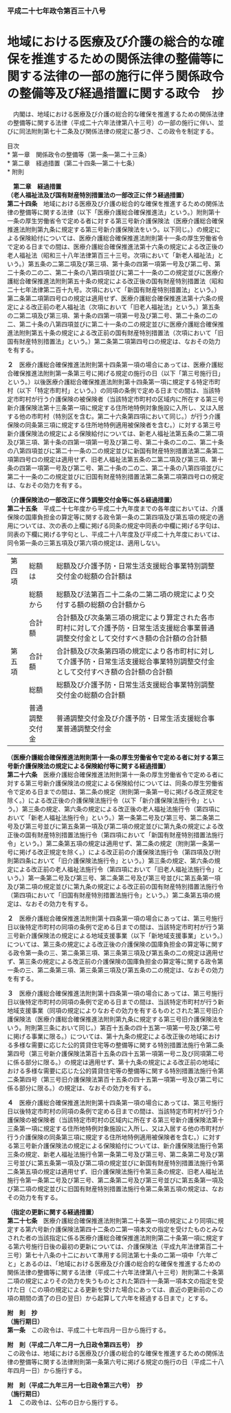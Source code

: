 ### 平成二十七年政令第百三十八号  
# 地域における医療及び介護の総合的な確保を推進するための関係法律の整備等に関する法律の一部の施行に伴う関係政令の整備等及び経過措置に関する政令　抄  
　内閣は、地域における医療及び介護の総合的な確保を推進するための関係法律の整備等に関する法律（平成二十六年法律第八十三号）の一部の施行に伴い、並びに同法附則第七十二条及び関係法律の規定に基づき、この政令を制定する。  
  
目次  
	* 第一章　関係政令の整備等（第一条―第二十三条）  
	* 第二章　経過措置（第二十四条―第二十七条）  
	* 附則  
  
&emsp;**第二章　経過措置**  
**（老人福祉法及び国有財産特別措置法の一部改正に伴う経過措置）**  
**第二十四条**　地域における医療及び介護の総合的な確保を推進するための関係法律の整備等に関する法律（以下「医療介護総合確保推進法」という。）附則第十一条の厚生労働省令で定める者に対する第三号新介護保険法（医療介護総合確保推進法附則第九条に規定する第三号新介護保険法をいう。以下同じ。）の規定による保険給付については、医療介護総合確保推進法附則第十一条の厚生労働省令で定める日までの間は、医療介護総合確保推進法第十六条の規定による改正後の老人福祉法（昭和三十八年法律第百三十三号。次項において「新老人福祉法」という。）第五条の二第二項及び第三項、第十条の四第一項第一号及び第二号、第二十条の二の二、第二十条の八第四項並びに第二十一条の二の規定並びに医療介護総合確保推進法附則第五十条の規定による改正後の国有財産特別措置法（昭和二十七年法律第二百十九号。次項において「新国有財産特別措置法」という。）第二条第二項第四号ロの規定は適用せず、医療介護総合確保推進法第十六条の規定による改正前の老人福祉法（次項において「旧老人福祉法」という。）第五条の二第二項及び第三項、第十条の四第一項第一号及び第二号、第二十条の二の二、第二十条の八第四項並びに第二十一条の二の規定並びに医療介護総合確保推進法附則第五十条の規定による改正前の国有財産特別措置法（次項において「旧国有財産特別措置法」という。）第二条第二項第四号ロの規定は、なおその効力を有する。  
  
**２**　医療介護総合確保推進法附則第十四条第一項の場合にあっては、医療介護総合確保推進法附則第一条第三号に掲げる規定の施行の日（以下「第三号施行日」という。）以後医療介護総合確保推進法附則第十四条第一項に規定する特定市町村（以下「特定市町村」という。）の同項の条例で定める日までの間は、当該特定市町村が行う介護保険の被保険者（当該特定市町村の区域内に所在する第三号新介護保険法第十三条第一項に規定する住所地特例対象施設に入所し、又は入居する他の市町村（特別区を含む。第二十六条第四項において同じ。）が行う介護保険の同条第三項に規定する住所地特例適用被保険者を含む。）に対する第三号新介護保険法の規定による保険給付については、新老人福祉法第五条の二第二項及び第三項、第十条の四第一項第一号及び第二号、第二十条の二の二、第二十条の八第四項並びに第二十一条の二の規定並びに新国有財産特別措置法第二条第二項第四号ロの規定は適用せず、旧老人福祉法第五条の二第二項及び第三項、第十条の四第一項第一号及び第二号、第二十条の二の二、第二十条の八第四項並びに第二十一条の二の規定並びに旧国有財産特別措置法第二条第二項第四号ロの規定は、なおその効力を有する。  
  
**（介護保険法の一部改正に伴う調整交付金等に係る経過措置）**  
**第二十五条**　平成二十七年度から平成二十九年度までの各年度においては、介護保険の国庫負担金の算定等に関する政令第一条の二第四項及び第五項の規定の適用については、次の表の上欄に掲げる同条の規定中同表の中欄に掲げる字句は、同表の下欄に掲げる字句とし、平成二十八年度及び平成二十九年度においては、同令第一条の三第五項及び第六項の規定は、適用しない。  

||||  
| --- | --- | --- |  
|第四項|総額は|総額及び介護予防・日常生活支援総合事業特別調整交付金の総額の合計額は|  
||総額から|総額及び法第百二十二条の二第二項の規定により交付する額の総額の合計額から|  
||合計額|合計額及び次条第三項の規定により算定された各市町村に対して介護予防・日常生活支援総合事業普通調整交付金として交付すべき額の合計額の合計額|  
|第五項|合計額|合計額及び次条第四項の規定により各市町村に対して介護予防・日常生活支援総合事業特別調整交付金として交付すべき額の合計額の合計額|  
||総額|総額及び介護予防・日常生活支援総合事業特別調整交付金の総額の合計額|  
||普通調整交付金|普通調整交付金及び介護予防・日常生活支援総合事業普通調整交付金|  
  
  
**（医療介護総合確保推進法附則第十一条の厚生労働省令で定める者に対する第三号新介護保険法の規定による保険給付等に関する経過措置）**  
**第二十六条**　医療介護総合確保推進法附則第十一条の厚生労働省令で定める者に対する第三号新介護保険法の規定による保険給付については、同条の厚生労働省令で定める日までの間は、第二条の規定（附則第一条第一号に掲げる改正規定を除く。）による改正後の介護保険法施行令（以下「新介護保険法施行令」という。）第三条の規定、第六条の規定による改正後の老人福祉法施行令（第四項において「新老人福祉法施行令」という。）第一条第二号及び第三号、第二条第二号及び第三号並びに第五条第一項及び第二項の規定並びに第九条の規定による改正後の国有財産特別措置法施行令（第四項において「新国有財産特別措置法施行令」という。）第二条第五項の規定は適用せず、第二条の規定（附則第一条第一号に掲げる改正規定を除く。）による改正前の介護保険法施行令（第四項及び附則第四条において「旧介護保険法施行令」という。）第三条の規定、第六条の規定による改正前の老人福祉法施行令（第四項において「旧老人福祉法施行令」という。）第一条第二号及び第三号、第二条第二号及び第三号並びに第五条第一項及び第二項の規定並びに第九条の規定による改正前の国有財産特別措置法施行令（第四項において「旧国有財産特別措置法施行令」という。）第二条第五項の規定は、なおその効力を有する。  
  
**２**　医療介護総合確保推進法附則第十四条第一項の場合にあっては、第三号施行日以後特定市町村の同項の条例で定める日までの間は、当該特定市町村が行う第三号新介護保険法の規定による地域支援事業（以下「新地域支援事業」という。）については、第三条の規定による改正後の介護保険の国庫負担金の算定等に関する政令第一条の三、第二条第三項、第三条第三項及び第五条の二の規定は適用せず、第三条の規定による改正前の介護保険の国庫負担金の算定等に関する政令第一条の三、第二条第三項、第三条第三項及び第五条の二の規定は、なおその効力を有する。  
  
**３**　医療介護総合確保推進法附則第十四条第一項の場合にあっては、第三号施行日以後特定市町村の同項の条例で定める日までの間は、当該特定市町村が行う新地域支援事業（同項の規定によりなおその効力を有するものとされた第三号旧介護保険法（医療介護総合確保推進法附則第九条に規定する第三号旧介護保険法をいう。附則第三条において同じ。）第百十五条の四十五第一項第一号及び第二号に掲げる事業に限る。）については、第十九条の規定による改正後の地域における多様な需要に応じた公的賃貸住宅等の整備等に関する特別措置法施行令第二条第四号（第三号新介護保険法第百十五条の四十五第一項第一号ニ及び同項第二号に係る部分に限る。）の規定は適用せず、第十九条の規定による改正前の地域における多様な需要に応じた公的賃貸住宅等の整備等に関する特別措置法施行令第二条第四号（第三号旧介護保険法第百十五条の四十五第一項第一号及び第二号に係る部分に限る。）の規定は、なおその効力を有する。  
  
**４**　医療介護総合確保推進法附則第十四条第一項の場合にあっては、第三号施行日以後特定市町村の同項の条例で定める日までの間は、当該特定市町村が行う介護保険の被保険者（当該特定市町村の区域内に所在する第三号新介護保険法第十三条第一項に規定する住所地特例対象施設に入所し、又は入居する他の市町村が行う介護保険の同条第三項に規定する住所地特例適用被保険者を含む。）に対する第三号新介護保険法の規定による保険給付については、新介護保険法施行令第三条の規定、新老人福祉法施行令第一条第二号及び第三号、第二条第二号及び第三号並びに第五条第一項及び第二項の規定並びに新国有財産特別措置法施行令第二条第五項の規定は適用せず、旧介護保険法施行令第三条の規定、旧老人福祉法施行令第一条第二号及び第三号、第二条第二号及び第三号並びに第五条第一項及び第二項の規定並びに旧国有財産特別措置法施行令第二条第五項の規定は、なおその効力を有する。  
  
**（指定の更新に関する経過措置）**  
**第二十七条**　医療介護総合確保推進法附則第二十条第一項の規定により同項に規定する第六号新介護保険法第四十二条の二第一項本文の指定を受けたものとみなされた者の当該指定に係る医療介護総合確保推進法附則第二十条第一項に規定する第六号施行日後の最初の更新については、介護保険法（平成九年法律第百二十三号）第七十八条の十二において準用する同法第七十条の二第一項中「六年ごと」とあるのは、「地域における医療及び介護の総合的な確保を推進するための関係法律の整備等に関する法律（平成二十六年法律第八十三号）附則第二十条第二項の規定によりその効力を失うものとされた第四十一条第一項本文の指定を受けた日（この項の規定による更新を受けた場合にあっては、直近の更新前のこの項の期間の満了の日の翌日）から起算して六年を経過する日まで」とする。  
  
**附　則　抄**  
**（施行期日）**  
**第一条**　この政令は、平成二十七年四月一日から施行する。  
  
**附　則（平成二八年二月一九日政令第四五号）　抄**  
この政令は、地域における医療及び介護の総合的な確保を推進するための関係法律の整備等に関する法律附則第一条第六号に掲げる規定の施行の日（平成二十八年四月一日）から施行する。  
  
**附　則（平成二九年三月一七日政令第三六号）　抄**  
**（施行期日）**  
**１**　この政令は、公布の日から施行する。  
  

